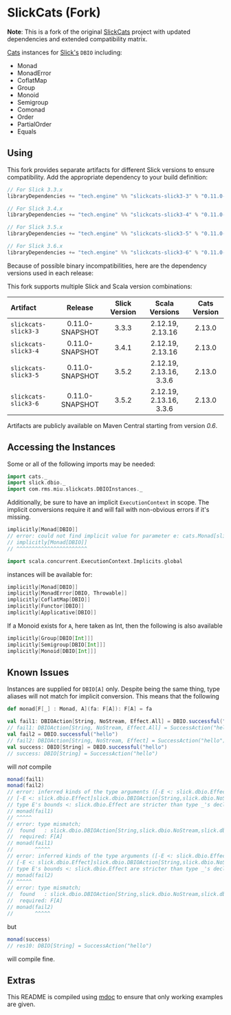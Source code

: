 SlickCats (Fork)
================

**Note**: This is a fork of the original [SlickCats](https://github.com/RMSone/slick-cats) project with updated dependencies and extended compatibility matrix.

[Cats](https://github.com/typelevel/cats) instances for [Slick's](http://slick.typesafe.com/) `DBIO` including:
* Monad
* MonadError
* CoflatMap
* Group
* Monoid
* Semigroup
* Comonad
* Order
* PartialOrder
* Equals

## Using

This fork provides separate artifacts for different Slick versions to ensure compatibility. Add the appropriate dependency to your build definition:

```scala
// For Slick 3.3.x
libraryDependencies += "tech.engine" %% "slickcats-slick3-3" % "0.11.0-SNAPSHOT" // Scala 2.12/2.13

// For Slick 3.4.x  
libraryDependencies += "tech.engine" %% "slickcats-slick3-4" % "0.11.0-SNAPSHOT" // Scala 2.12/2.13

// For Slick 3.5.x
libraryDependencies += "tech.engine" %% "slickcats-slick3-5" % "0.11.0-SNAPSHOT" // Scala 2.12/2.13/3.3.x (LTS)

// For Slick 3.6.x
libraryDependencies += "tech.engine" %% "slickcats-slick3-6" % "0.11.0-SNAPSHOT" // Scala 2.12/2.13/3.3.x (LTS)
```

Because of possible binary incompatibilities, here are the dependency versions used in each release:

This fork supports multiple Slick and Scala version combinations:

| Artifact             | Release              | Slick Version |     Scala Versions      | Cats Version |
|:---------------------|:--------------------:|:-------------:|:-----------------------:|:------------:|
| `slickcats-slick3-3` | 0.11.0-SNAPSHOT      |     3.3.3     |    2.12.19, 2.13.16     |    2.13.0    |
| `slickcats-slick3-4` | 0.11.0-SNAPSHOT      |     3.4.1     |    2.12.19, 2.13.16     |    2.13.0    |
| `slickcats-slick3-5` | 0.11.0-SNAPSHOT      |     3.5.2     | 2.12.19, 2.13.16, 3.3.6 |    2.13.0    |
| `slickcats-slick3-6` | 0.11.0-SNAPSHOT      |     3.5.2     | 2.12.19, 2.13.16, 3.3.6 |    2.13.0    |

Artifacts are publicly available on Maven Central starting from version *0.6*.

## Accessing the Instances

Some or all of the following imports may be needed:

```scala
import cats._
import slick.dbio._
import com.rms.miu.slickcats.DBIOInstances._
```

Additionally, be sure to have an implicit `ExecutionContext` in scope. The implicit conversions require it
and will fail with non-obvious errors if it's missing.

```scala
implicitly[Monad[DBIO]]
// error: could not find implicit value for parameter e: cats.Monad[slick.dbio.DBIO]
// implicitly[Monad[DBIO]]
// ^^^^^^^^^^^^^^^^^^^^^^^
```

```scala
import scala.concurrent.ExecutionContext.Implicits.global
```

instances will be available for:

```scala
implicitly[Monad[DBIO]]
implicitly[MonadError[DBIO, Throwable]]
implicitly[CoflatMap[DBIO]]
implicitly[Functor[DBIO]]
implicitly[Applicative[DBIO]]
```

If a Monoid exists for `A`, here taken as Int, then the following is also available

```scala
implicitly[Group[DBIO[Int]]]
implicitly[Semigroup[DBIO[Int]]]
implicitly[Monoid[DBIO[Int]]]
```

## Known Issues

Instances are supplied for `DBIO[A]` only. Despite being the same thing,
type aliases will not match for implicit conversion. This means that the following

```scala
def monad[F[_] : Monad, A](fa: F[A]): F[A] = fa

val fail1: DBIOAction[String, NoStream, Effect.All] = DBIO.successful("hello")
// fail1: DBIOAction[String, NoStream, Effect.All] = SuccessAction("hello")
val fail2 = DBIO.successful("hello")
// fail2: DBIOAction[String, NoStream, Effect] = SuccessAction("hello")
val success: DBIO[String] = DBIO.successful("hello")
// success: DBIO[String] = SuccessAction("hello")
```

will _not_ compile

```scala
monad(fail1)
monad(fail2)
// error: inferred kinds of the type arguments ([-E <: slick.dbio.Effect]slick.dbio.DBIOAction[String,slick.dbio.NoStream,E],slick.dbio.Effect.All) do not conform to the expected kinds of the type parameters (type F,type A).
// [-E <: slick.dbio.Effect]slick.dbio.DBIOAction[String,slick.dbio.NoStream,E]'s type parameters do not match type F's expected parameters:
// type E's bounds <: slick.dbio.Effect are stricter than type _'s declared bounds >: Nothing <: Any
// monad(fail1)
// ^^^^^
// error: type mismatch;
//  found   : slick.dbio.DBIOAction[String,slick.dbio.NoStream,slick.dbio.Effect.All]
//  required: F[A]
// monad(fail1)
//       ^^^^^
// error: inferred kinds of the type arguments ([-E <: slick.dbio.Effect]slick.dbio.DBIOAction[String,slick.dbio.NoStream,E],slick.dbio.Effect) do not conform to the expected kinds of the type parameters (type F,type A).
// [-E <: slick.dbio.Effect]slick.dbio.DBIOAction[String,slick.dbio.NoStream,E]'s type parameters do not match type F's expected parameters:
// type E's bounds <: slick.dbio.Effect are stricter than type _'s declared bounds >: Nothing <: Any
// monad(fail2)
// ^^^^^
// error: type mismatch;
//  found   : slick.dbio.DBIOAction[String,slick.dbio.NoStream,slick.dbio.Effect]
//  required: F[A]
// monad(fail2)
//       ^^^^^
```

but

```scala
monad(success)
// res10: DBIO[String] = SuccessAction("hello")
```

will compile fine.

## Extras

This README is compiled using [mdoc](https://scalameta.org/mdoc/) to ensure that only working examples are given.
